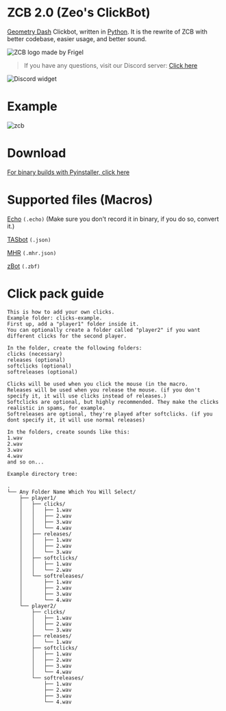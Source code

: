 
# ZCB 2.0 (Zeo's ClickBot)
[Geometry Dash](https://en.wikipedia.org/wiki/Geometry_Dash) Clickbot, written in [Python](https://www.python.org/). It is the rewrite of ZCB with better codebase, easier usage, and better sound.

![ZCB logo made by Frigel](https://cdn.discordapp.com/attachments/952196428598501426/952630587162775562/icon.jpg)

> If you have any questions, visit our Discord server:
> [Click here](https://discord.gg/kGPAjmdpUX)

![Discord widget](https://discordapp.com/api/guilds/952180713803878431/widget.png?style=banner2)

# Example
![zcb](https://cdn.discordapp.com/attachments/783966433641365504/964760765225652274/zcb.gif)

# Download
[For binary builds with Pyinstaller, click here](https://github.com/Ploosho/zcb-2.0/releases/)

# Supported files (Macros)
[Echo](https://discord.gg/7yEHbBVswh) `(.echo)` (Make sure you don't record it in binary, if you do so, convert it.)

[TASbot](https://discord.gg/RbWPSYPyrS) `(.json)`

[MHR](https://discord.gg/nTwJCrxz3r) `(.mhr.json)`

[zBot](https://discord.gg/nTwJCrxz3r) `(.zbf)`

# Click pack guide

 

    This is how to add your own clicks.
    Example folder: clicks-example.
    First up, add a "player1" folder inside it.
    You can optionally create a folder called "player2" if you want different clicks for the second player.
    
    In the folder, create the following folders:
    clicks (necessary)
    releases (optional)
    softclicks (optional)
    softreleases (optional)
    
    Clicks will be used when you click the mouse (in the macro.
    Releases will be used when you release the mouse. (if you don't specify it, it will use clicks instead of releases.)
    Softclicks are optional, but highly recommended. They make the clicks realistic in spams, for example.
    Softreleases are optional, they're played after softclicks. (if you dont specify it, it will use normal releases)
    
    In the folders, create sounds like this:
    1.wav
    2.wav
    3.wav
    4.wav
    and so on...
    
    Example directory tree:
    
    .
    └── Any Folder Name Which You Will Select/
        ├── player1/
        │   ├── clicks/
        │   │   ├── 1.wav
        │   │   ├── 2.wav
        │   │   ├── 3.wav
        │   │   └── 4.wav
        │   ├── releases/
        │   │   ├── 1.wav
        │   │   ├── 2.wav
        │   │   └── 3.wav
        │   ├── softclicks/
        │   │   ├── 1.wav
        │   │   └── 2.wav
        │   └── softreleases/
        │       ├── 1.wav
        │       ├── 2.wav
        │       ├── 3.wav
        │       └── 4.wav
        └── player2/
            ├── clicks/
            │   ├── 1.wav
            │   ├── 2.wav
            │   └── 3.wav
            ├── releases/
            │   └── 1.wav
            ├── softclicks/
            │   ├── 1.wav
            │   ├── 2.wav
            │   ├── 3.wav
            │   └── 4.wav
            └── softreleases/
                ├── 1.wav
                ├── 2.wav
                ├── 3.wav
                └── 4.wav

